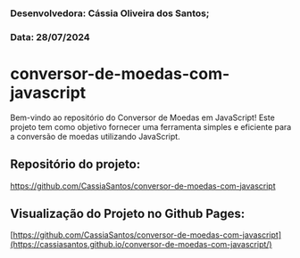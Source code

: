 ### Desenvolvedora: Cássia Oliveira dos Santos;
### Data: 28/07/2024

# conversor-de-moedas-com-javascript
Bem-vindo ao repositório do Conversor de Moedas em JavaScript! Este projeto tem como objetivo fornecer uma ferramenta simples e eficiente para a conversão de moedas utilizando JavaScript. 

## Repositório do projeto:
<a>https://github.com/CassiaSantos/conversor-de-moedas-com-javascript</a>

## Visualização do Projeto no Github Pages:
<a>[https://github.com/CassiaSantos/conversor-de-moedas-com-javascript](https://cassiasantos.github.io/conversor-de-moedas-com-javascript/)</a>
